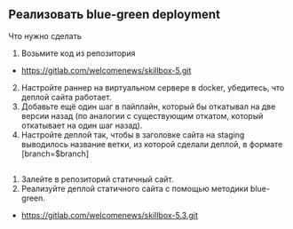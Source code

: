 ## Реализовать blue-green deployment

Что нужно сделать

1. Возьмите код из репозитория 
- https://gitlab.com/welcomenews/skillbox-5.git
2. Настройте раннер на виртуальном сервере в docker, убедитесь, что деплой сайта работает.
3. Добавьте ещё один шаг в пайплайн, который бы откатывал на две версии назад (по аналогии с существующим откатом, который откатывает на один шаг назад).
4. Настройте деплой так, чтобы в заголовке сайта на staging выводилось название ветки, из которой сделали деплой, в формате [branch=$branch]

##
1. Залейте в репозиторий статичный сайт.
2. Реализуйте деплой статичного сайта с помощью методики blue-green.
- https://gitlab.com/welcomenews/skillbox-5.3.git

